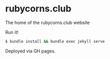 # rubycorns.club
The home of the rubycorns.club website

Run it!

``` bash
$ bundle install && bundle exec jekyll serve
```

Deployed via GH pages.
